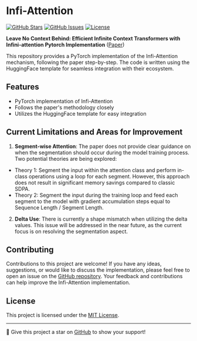 # Infi-Attention

[![GitHub Stars](https://img.shields.io/github/stars/jlamprou/Infi-Attention?style=social)](https://github.com/jlamprou/Infi-Attention/stargazers)
[![GitHub Issues](https://img.shields.io/github/issues/jlamprou/Infi-Attention)](https://github.com/jlamprou/Infi-Attention/issues)
[![License](https://img.shields.io/github/license/jlamprou/Infi-Attention)](https://github.com/jlamprou/Infi-Attention/blob/main/LICENSE)


**Leave No Context Behind: Efficient Infinite Context Transformers with Infini-attention Pytorch Implementation** ([Paper](https://arxiv.org/abs/2404.07143))

This repository provides a PyTorch implementation of the Infi-Attention mechanism, following the paper step-by-step. The code is written using the HuggingFace template for seamless integration with their ecosystem.

## Features

- PyTorch implementation of Infi-Attention
- Follows the paper's methodology closely
- Utilizes the HuggingFace template for easy integration

## Current Limitations and Areas for Improvement

1. **Segment-wise Attention**: The paper does not provide clear guidance on when the segmentation should occur during the model training process. Two potential theories are being explored:
  - Theory 1: Segment the input within the attention class and perform in-class operations using a loop for each segment. However, this approach does not result in significant memory savings compared to classic SDPA.
  - Theory 2: Segment the input during the training loop and feed each segment to the model with gradient accumulation steps equal to Sequence Length / Segment Length.

2. **Delta Use**: There is currently a shape mismatch when utilizing the delta values. This issue will be addressed in the near future, as the current focus is on resolving the segmentation aspect.

## Contributing

Contributions to this project are welcome! If you have any ideas, suggestions, or would like to discuss the implementation, please feel free to open an issue on the [GitHub repository](https://github.com/jlamprou/Infi-Attention). Your feedback and contributions can help improve the Infi-Attention implementation.

## License

This project is licensed under the [MIT License](https://github.com/yourusername/repo-name/blob/main/LICENSE).

---

🌟 Give this project a star on [GitHub](https://github.com/jlamprou/Infi-Attention) to show your support!
